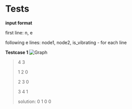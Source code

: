 Tests
========
**input format**

first line: n, e

following e lines: node1, node2, is_vibrating - for each line

**Testcase 1**
![Graph](https://ibb.co/j8fMYDZ)
>
>4 3
>
>1 2 0
>
>2 3 0
>
>3 4 1
>
>solution: 0 1 0 0
